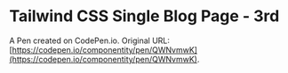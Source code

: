 # Tailwind CSS Single Blog Page - 3rd

A Pen created on CodePen.io. Original URL: [https://codepen.io/componentity/pen/QWNvmwK](https://codepen.io/componentity/pen/QWNvmwK).


